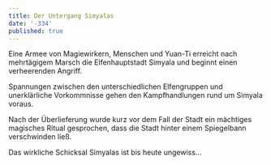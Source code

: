```yaml
---
title: Der Untergang Simyalas
date: '-334'
published: true
---
```


Eine Armee von Magiewirkern, Menschen und Yuan-Ti erreicht nach mehrtägigem Marsch die Elfenhauptstadt Simyala und beginnt einen verheerenden Angriff.

Spannungen zwischen den unterschiedlichen Elfengruppen und unerklärliche Vorkommnisse gehen den Kampfhandlungen rund um Simyala voraus.

Nach der Überlieferung wurde kurz vor dem Fall der Stadt ein mächtiges magisches Ritual gesprochen, dass die Stadt hinter einem Spiegelbann verschwinden ließ.

Das wirkliche Schicksal Simyalas ist bis heute ungewiss...

